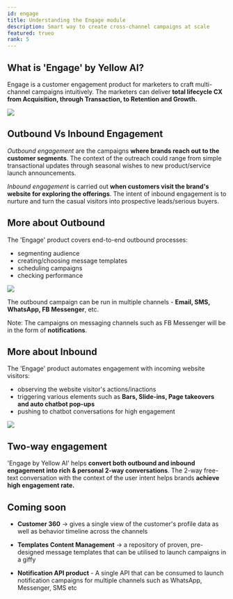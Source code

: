 ```yaml
---
id: engage
title: Understanding the Engage module
description: Smart way to create cross-channel campaigns at scale
featured: trueo
rank: 5
---
```


## What is 'Engage' by Yellow AI?

Engage is a customer engagement product for marketers to craft multi-channel campaigns intuitively. The marketers can deliver **total lifecycle CX from Acquisition, through Transaction, to Retention and Growth.**

![](https://cdn.yellowmessenger.com/lPXz4PQzP3m21624987461046.png)

## Outbound Vs Inbound Engagement

_Outbound engagement_ are the campaigns **where brands reach out to the customer segments**. The context of the outreach could range from simple transactional updates through seasonal wishes to new product/service launch announcements.

_Inbound engagement_ is carried out **when customers visit the brand's website for exploring the offerings**. The intent of inbound engagement is to nurture and turn the casual visitors into prospective leads/serious buyers.

## More about Outbound

The 'Engage' product covers end-to-end outbound processes:

- segmenting audience
- creating/choosing message templates
- scheduling campaigns
- checking performance

![](https://cdn.yellowmessenger.com/5CvuAc4zy2r41624987286195.png)

The outbound campaign can be run in multiple channels - **Email, SMS, WhatsApp, FB Messenger**, etc.

Note: The campaigns on messaging channels such as FB Messenger will be in the form of **notifications**.

## More about Inbound

The 'Engage' product automates engagement with incoming website visitors:

- observing the website visitor's actions/inactions
- triggering various elements such as **Bars, Slide-ins, Page takeovers and auto chatbot pop-ups**
- pushing to chatbot conversations for high engagement

![](https://cdn.yellowmessenger.com/mLfpfYTlOWwA1624987293721.png)

## Two-way engagement

'Engage by Yellow AI' helps **convert both outbound and inbound engagement into rich & personal 2-way conversations**. The 2-way free-text conversation with the context of the user intent helps brands **achieve high engagement rate.**

## Coming soon

- **Customer 360** -> gives a single view of the customer's profile data as well as behavior timeline across the channels

* **Templates Content Management** -> a repository of proven, pre-designed message templates that can be utilised to launch campaigns in a giffy

* **Notification API product** - A single API that can be consumed to launch notification campaigns for multiple channels such as WhatsApp, Messenger, SMS etc
